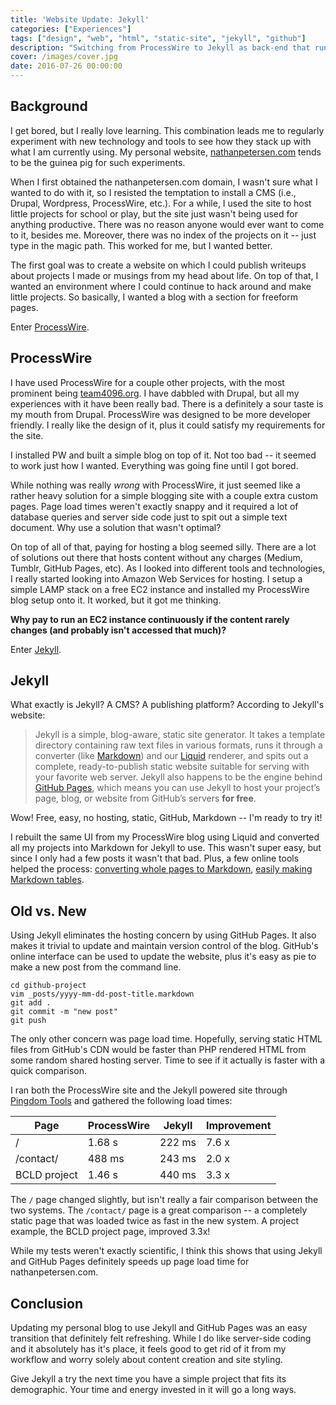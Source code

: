 ```yaml
---
title: 'Website Update: Jekyll'
categories: ["Experiences"]
tags: ["design", "web", "html", "static-site", "jekyll", "github"]
description: "Switching from ProcessWire to Jekyll as back-end that runs this website."
cover: /images/cover.jpg
date: 2016-07-26 00:00:00
---
```


## Background

I get bored, but I really love learning. This combination leads me to regularly experiment with new technology and tools to see how they stack up with what I am currently using. My personal website, [nathanpetersen.com](http://nathanpetersen.com) tends to be the guinea pig for such experiments.

When I first obtained the nathanpetersen.com domain, I wasn't sure what I wanted to do with it, so I resisted the temptation to install a CMS (i.e., Drupal, Wordpress, ProcessWire, etc.). For a while, I used the site to host little projects for school or play, but the site just wasn't being used for anything productive. There was no reason anyone would ever want to come to it, besides me. Moreover, there was no index of the projects on it -- just type in the magic path. This worked for me, but I wanted better.

The first goal was to create a website on which I could publish writeups about projects I made or musings from my head about life. On top of that, I wanted an environment where I could continue to hack around and make little projects. So basically, I wanted a blog with a section for freeform pages.

Enter [ProcessWire](http://processwire.com).

## ProcessWire

I have used ProcessWire for a couple other projects, with the most prominent being [team4096.org](http://team4096.org). I have dabbled with Drupal, but all my experiences with it have been really bad. There is a definitely a sour taste is my mouth from Drupal. ProcessWire was designed to be more developer friendly. I really like the design of it, plus it could satisfy my requirements for the site.

I installed PW and built a simple blog on top of it. Not too bad -- it seemed to work just how I wanted. Everything was going fine until I got bored.

While nothing was really _wrong_ with ProcessWire, it just seemed like a rather heavy solution for a simple blogging site with a couple extra custom pages. Page load times weren't exactly snappy and it required a lot of database queries and server side code just to spit out a simple text document. Why use a solution that wasn't optimal? 

On top of all of that, paying for hosting a blog seemed silly. There are a lot of solutions out there that hosts content without any charges (Medium, Tumblr, GitHub Pages, etc). As I looked into different tools and technologies, I really started looking into Amazon Web Services for hosting. I setup a simple LAMP stack on a free EC2 instance and installed my ProcessWire blog setup onto it. It worked, but it got me thinking.

**Why pay to run an EC2 instance continuously if the content rarely changes (and probably isn't accessed that much)?**

Enter [Jekyll](https://jekyllrb.com/).

## Jekyll

What exactly is Jekyll? A CMS? A publishing platform? According to Jekyll's website:

> Jekyll is a simple, blog-aware, static site generator. It takes a template directory containing raw text files in various formats, runs it through a converter (like [Markdown](https://daringfireball.net/projects/markdown/)) and our [Liquid](https://github.com/Shopify/liquid/wiki) renderer, and spits out a complete, ready-to-publish static website suitable for serving with your favorite web server. Jekyll also happens to be the engine behind [GitHub Pages](https://pages.github.com/), which means you can use Jekyll to host your project’s page, blog, or website from GitHub’s servers **for free**.

Wow! Free, easy, no hosting, static, GitHub, Markdown -- I'm ready to try it!

I rebuilt the same UI from my ProcessWire blog using Liquid and converted all my projects into Markdown for Jekyll to use. This wasn't super easy, but since I only had a few posts it wasn't that bad. Plus, a few online tools helped the process: [converting whole pages to Markdown](http://fuckyeahmarkdown.com/), [easily making Markdown tables](http://www.tablesgenerator.com/markdown_tables).

## Old vs. New

Using Jekyll eliminates the hosting concern by using GitHub Pages. It also makes it trivial to update and maintain version control of the blog. GitHub's online interface can be used to update the website, plus it's easy as pie to make a new post from the command line.

```
cd github-project
vim _posts/yyyy-mm-dd-post-title.markdown
git add .
git commit -m "new post"
git push
```

The only other concern was page load time. Hopefully, serving static HTML files from GitHub's CDN would be faster than PHP rendered HTML from some random shared hosting server. Time to see if it actually is faster with a quick comparison.

I ran both the ProcessWire site and the Jekyll powered site through [Pingdom Tools](https://tools.pingdom.com/) and gathered the following load times:

| Page         | ProcessWire | Jekyll | Improvement |
|--------------|-------------|--------|-------------|
| /            | 1.68 s      | 222 ms | 7.6 x       |
| /contact/    | 488 ms      | 243 ms | 2.0 x       |
| BCLD project | 1.46 s      | 440 ms | 3.3 x       |

The `/` page changed slightly, but isn't really a fair comparison between the two systems. The `/contact/` page is a great comparison --  a completely static page that was loaded twice as fast in the new system. A project example, the BCLD project page, improved 3.3x!

While my tests weren't exactly scientific, I think this shows that using Jekyll and GitHub Pages definitely speeds up page load time for nathanpetersen.com.

## Conclusion

Updating my personal blog to use Jekyll and GitHub Pages was an easy transition that definitely felt refreshing. While I do like server-side coding and it absolutely has it's place, it feels good to get rid of it from my workflow and worry solely about content creation and site styling.

Give Jekyll a try the next time you have a simple project that fits its demographic. Your time and energy invested in it will go a long ways.